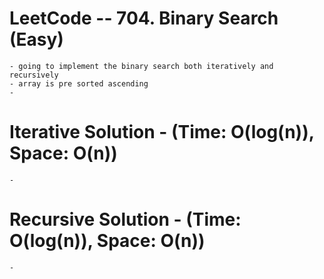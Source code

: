 # LeetCode -- 704. Binary Search (Easy)

    - going to implement the binary search both iteratively and recursively
    - array is pre sorted ascending
    - 


# Iterative Solution - (Time: O(log(n)), Space: O(n))

    - 

# Recursive Solution - (Time: O(log(n)), Space: O(n))

    - 


